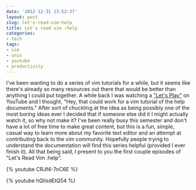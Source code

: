 ```yaml
---
date: '2012-12-31 13:52:37'
layout: post
slug: let's-read-vim-help
title: Let's read vim :help
categories:
- tech
tags:
- vim
- unix
- youtube
- productivity
---
```


I've been wanting to do a series of vim tutorials for a while, but it seems like there's already so many resources out there that would be better than anything I could put together. A while back I was watching a ["Let's Play"][lets] on YouTube and I thought, "Hey, that could work for a vim tutorial of the help documents." After sort of chuckling at the idea as being possibly one of the most boring ideas ever I decided that if someone else did it I might actually watch it, so why not make it? I've been really busy this semester and don't have a lot of free time to make great content, but this is a fun, simple, casual way to learn more about my favorite text editor and an attempt at contributing back to the vim community. Hopefully people trying to understand the documentation will find this series helpful (provided I ever finish it). All that being said, I present to you the first couple episodes of "Let's Read Vim :help".

{% youtube CRJf4-7nC6E %}

{% youtube hQIisdEtQ54 %}

   [lets]: http://en.wikipedia.org/wiki/Let%27s_Play_(video_gaming)
